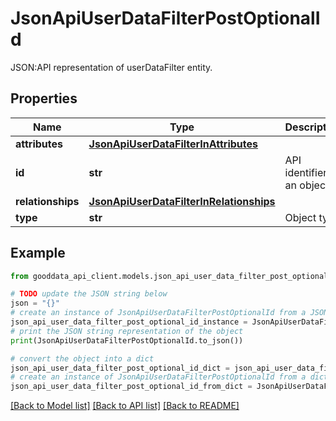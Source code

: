 # JsonApiUserDataFilterPostOptionalId

JSON:API representation of userDataFilter entity.

## Properties

Name | Type | Description | Notes
------------ | ------------- | ------------- | -------------
**attributes** | [**JsonApiUserDataFilterInAttributes**](JsonApiUserDataFilterInAttributes.md) |  | 
**id** | **str** | API identifier of an object | [optional] 
**relationships** | [**JsonApiUserDataFilterInRelationships**](JsonApiUserDataFilterInRelationships.md) |  | [optional] 
**type** | **str** | Object type | 

## Example

```python
from gooddata_api_client.models.json_api_user_data_filter_post_optional_id import JsonApiUserDataFilterPostOptionalId

# TODO update the JSON string below
json = "{}"
# create an instance of JsonApiUserDataFilterPostOptionalId from a JSON string
json_api_user_data_filter_post_optional_id_instance = JsonApiUserDataFilterPostOptionalId.from_json(json)
# print the JSON string representation of the object
print(JsonApiUserDataFilterPostOptionalId.to_json())

# convert the object into a dict
json_api_user_data_filter_post_optional_id_dict = json_api_user_data_filter_post_optional_id_instance.to_dict()
# create an instance of JsonApiUserDataFilterPostOptionalId from a dict
json_api_user_data_filter_post_optional_id_from_dict = JsonApiUserDataFilterPostOptionalId.from_dict(json_api_user_data_filter_post_optional_id_dict)
```
[[Back to Model list]](../README.md#documentation-for-models) [[Back to API list]](../README.md#documentation-for-api-endpoints) [[Back to README]](../README.md)


